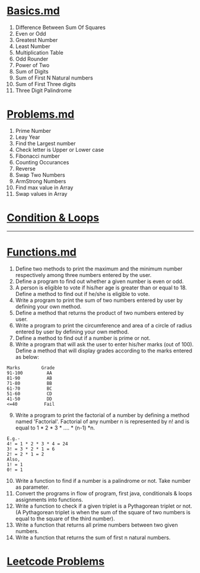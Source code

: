 # [Basics.md](./Basics.md)

1. Difference Between Sum Of Squares
2. Even or Odd
3. Greatest Number
4. Least Number
5. Multiplication Table
6. Odd Rounder
7. Power of Two
8. Sum of Digits
9. Sum of First N Natural numbers
10. Sum of First Three digits
11. Three Digit Palindrome

# [Problems.md](./Problems.md)
1. Prime Number
2. Leay Year
3. Find the Largest number
4. Check letter is Upper or Lower case
5. Fibonacci number
6. Counting Occurances
7. Reverse
8. Swap Two Numbers
9. ArmStrong Numbers
10. Find max value in Array
11. Swap values in Array

# [Condition & Loops](./Problems2.md)


---

# [Functions.md](./Problems3.md)

1. Define two methods to print the maximum and the minimum number respectively among three numbers entered by the user.
2. Define a program to find out whether a given number is even or odd.
3. A person is eligible to vote if his/her age is greater than or equal to 18. Define a method to find out if he/she is eligible to vote.
4. Write a program to print the sum of two numbers entered by user by defining your own method.
5. Define a method that returns the product of two numbers entered by user.
6. Write a program to print the circumference and area of a circle of radius entered by user by defining your own method.
7. Define a method to find out if a number is prime or not.
8. Write a program that will ask the user to enter his/her marks (out of 100). Define a method that will display grades according to the marks entered as below:
```
Marks        Grade 
91-100         AA 
81-90          AB 
71-80          BB 
61-70          BC 
51-60          CD 
41-50          DD 
<=40          Fail 
```
9. Write a program to print the factorial of a number by defining a method named 'Factorial'. Factorial of any number n is represented by n! and is equal to 1 * 2 * 3 * .... * (n-1) *n. 
```
E.g.-
4! = 1 * 2 * 3 * 4 = 24 
3! = 3 * 2 * 1 = 6 
2! = 2 * 1 = 2 
Also, 
1! = 1 
0! = 1
```
10. Write a function to find if a number is a palindrome or not. Take number as parameter.
11. Convert the programs in flow of program, first java, conditionals & loops assignments into functions.
12. Write a function to check if a given triplet is a Pythagorean triplet or not. (A Pythagorean triplet is when the sum of the square of two numbers is equal to the square of the third number).
13. Write a function that returns all prime numbers between two given numbers.
14. Write a function that returns the sum of first n natural numbers.

# [Leetcode Problems](./Problems4.md)
